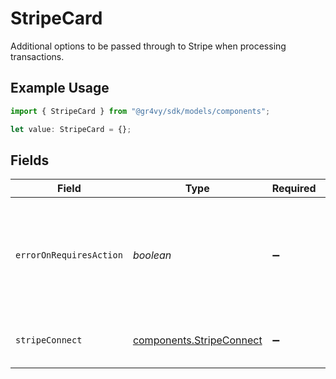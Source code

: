 # StripeCard

Additional options to be passed through to Stripe when processing
transactions.

## Example Usage

```typescript
import { StripeCard } from "@gr4vy/sdk/models/components";

let value: StripeCard = {};
```

## Fields

| Field                                                                                                           | Type                                                                                                            | Required                                                                                                        | Description                                                                                                     |
| --------------------------------------------------------------------------------------------------------------- | --------------------------------------------------------------------------------------------------------------- | --------------------------------------------------------------------------------------------------------------- | --------------------------------------------------------------------------------------------------------------- |
| `errorOnRequiresAction`                                                                                         | *boolean*                                                                                                       | :heavy_minus_sign:                                                                                              | Defines if Stripe should automatically fail the payment if it<br/>requires two-factor authentication from the user. |
| `stripeConnect`                                                                                                 | [components.StripeConnect](../../models/components/stripeconnect.md)                                            | :heavy_minus_sign:                                                                                              | Stripe Connect configuration options.                                                                           |